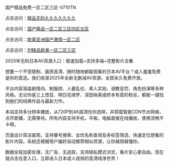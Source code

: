 国产精品免费一区二区三区-0710TN

点击访问：<a href="https://heiliaoxqkkct.pages.dev">精品无码久久久久久久久</a>

点击访问：<a href="https://heiliaoow5kzm.pages.dev">国产精品一区二区三区四区五区</a>

点击访问：<a href="https://heiliaoga6s9v.pages.dev">欧美亚洲国产激情一区二区</a>

点击访问：<a href="https://heiliaowzu4ur.pages.dev">91精品欧美一区二区三区</a>

2025年无码日本AV资源入口：极速加载+支持多端+完整影片合集

想要一个不受限制、画质高清、随时随地都能观看的日本AV平台？成人羞羞免费是你的首选。我们收录2025年全新无删减AV资源，全部永久免费开放。

平台内容涵盖剧情向、制服控、人妻乱伦、素人实拍、调教惩罚、角色扮演等多种风格。无论你是三上悠亚、明日花绮罗、深田咏美或桥本有菜的粉丝，都能一键找到她们的经典作品与最新力作。

本站支持多分辨率播放，从720P到4K超清任你选择，并搭载智能CDN节点网络，点开即播，无需等待。所有内容支持手机、平板、电脑直接在线播放，使用流畅不卡顿。

页面设计简洁直观，支持番号搜索、女优名称查询及多标签筛选，快速定位想看的影片内容。系统还根据用户偏好自动推荐相似资源，让你越用越懂你。

数据全程加密处理，无广告、无追踪，支持隐私模式浏览，看片安心更自由。现在就点击任意入口，立即进入日本成人视频的高清纯净世界！

<span style="display:none;">[Canonical link]  (  ）</span> 
